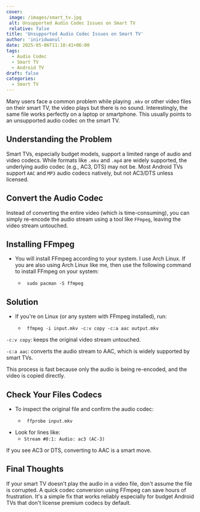```yaml
---
cover:
 image: /images/smart_tv.jpg
 alt: Unsupported Audio Codec Issues on Smart TV
 relative: false
title: 'Unsupported Audio Codec Issues on Smart TV'
author: 'iniridwanul'
date: 2025-05-06T11:10:41+06:00
tags:
  - Audio Codec
  - Smart TV
  - Android TV
draft: false
categories:
  - Smart TV
---
```


Many users face a common problem while playing `.mkv` or other video files on their smart TV, the video plays but there is no sound. Interestingly, the same file works perfectly on a laptop or smartphone. This usually points to an unsupported audio codec on the smart TV.

## Understanding the Problem
Smart TVs, especially budget models, support a limited range of audio and video codecs. While formats like `.mkv` and `.mp4` are widely supported, the underlying audio codec (e.g., AC3, DTS) may not be. Most Android TVs support `AAC` and `MP3` audio codecs natively, but not AC3/DTS unless licensed.

## Convert the Audio Codec
Instead of converting the entire video (which is time-consuming), you can simply re-encode the audio stream using a tool like `FFmpeg`, leaving the video stream untouched.

## Installing FFmpeg
* You will install FFmpeg according to your system. I use Arch Linux. If you are also using Arch Linux like me, then use the following command to install FFmpeg on your system:
   * ```shell
      sudo pacman -S ffmpeg
      ```
## Solution
* If you're on Linux (or any system with FFmpeg installed), run:
   * ```shell
      ffmpeg -i input.mkv -c:v copy -c:a aac output.mkv
      ```
`-c:v copy`: keeps the original video stream untouched.

`-c:a aac`: converts the audio stream to AAC, which is widely supported by smart TVs.

This process is fast because only the audio is being re-encoded, and the video is copied directly.

## Check Your Files Codecs
* To inspect the original file and confirm the audio codec:
   * ```shell
      ffprobe input.mkv
      ```
* Look for lines like:
   * `Stream #0:1: Audio: ac3 (AC-3)`

If you see AC3 or DTS, converting to AAC is a smart move.

## Final Thoughts
If your smart TV doesn't play the audio in a video file, don't assume the file is corrupted. A quick codec conversion using FFmpeg can save hours of frustration. It's a simple fix that works reliably especially for budget Android TVs that don't license premium codecs by default.